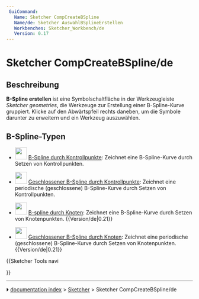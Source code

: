 ```yaml
---
 GuiCommand:
   Name: Sketcher CompCreateBSpline
   Name/de: Sketcher AuswahlBSplineErstellen
   Workbenches: Sketcher_Workbench/de
   Version: 0.17
---
```


# Sketcher CompCreateBSpline/de



## Beschreibung

**B-Spline erstellen** ist eine Symbolschaltfläche in der Werkzeugleiste *Sketcher geometries*, die Werkzeuge zur Erstellung einer B-Spline-Kurve gruppiert. Klicke auf den Abwärtspfeil rechts daneben, um die Symbole darunter zu erweitern und ein Werkzeug auszuwählen.



## B-Spline-Typen 

  - <img alt="" src=images/Sketcher_CreateBSpline.svg  style="width:32px;"> [B-Spline durch Kontrollpunkte](Sketcher_CreateBSpline/de.md): Zeichnet eine B-Spline-Kurve durch Setzen von Kontrollpunkten.

  - <img alt="" src=images/Sketcher_CreatePeriodicBSpline.svg  style="width:32px;"> [Geschlossener B-Spline durch Kontrollpunkte](Sketcher_CreatePeriodicBSpline/de.md): Zeichnet eine periodische (geschlossene) B-Spline-Kurve durch Setzen von Kontrollpunkten.

  - <img alt="" src=images/Sketcher_CreateBSplineByInterpolation.svg  style="width:32px;"> [B-spline durch Knoten](Sketcher_CreateBSplineByInterpolation/de.md): Zeichnet eine B-Spline-Kurve durch Setzen von Knotenpunkten. {{Version/de|0.21}}

-   <img alt="" src=images/Sketcher_CreatePeriodicBSplineByInterpolation.svg  style="width:32px;"> [Geschlossener B-Spline durch Knoten](Sketcher_CreatePeriodicBSplineByInterpolation/de.md): Zeichnet eine periodische (geschlossene) B-Spline-Kurve durch Setzen von Knotenpunkten. {{Version/de|0.21}}





{{Sketcher Tools navi

}}



---
⏵ [documentation index](../README.md) > [Sketcher](Sketcher_Workbench.md) > Sketcher CompCreateBSpline/de
